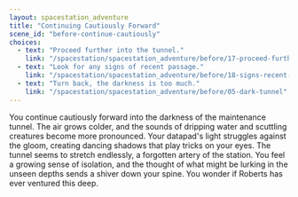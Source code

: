 ```yaml
---
layout: spacestation_adventure
title: "Continuing Cautiously Forward"
scene_id: "before-continue-cautiously"
choices:
  - text: "Proceed further into the tunnel."
    link: "/spacestation/spacestation_adventure/before/17-proceed-further"
  - text: "Look for any signs of recent passage."
    link: "/spacestation/spacestation_adventure/before/18-signs-recent-passage"
  - text: "Turn back, the darkness is too much."
    link: "/spacestation/spacestation_adventure/before/05-dark-tunnel"
---
```


You continue cautiously forward into the darkness of the maintenance tunnel. The air grows colder, and the sounds of dripping water and scuttling creatures become more pronounced. Your datapad's light struggles against the gloom, creating dancing shadows that play tricks on your eyes. The tunnel seems to stretch endlessly, a forgotten artery of the station. You feel a growing sense of isolation, and the thought of what might be lurking in the unseen depths sends a shiver down your spine. You wonder if Roberts has ever ventured this deep.
